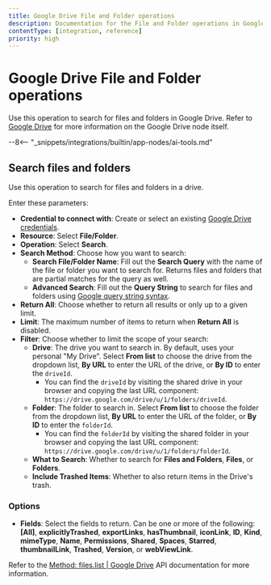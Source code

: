 ```yaml
---
title: Google Drive File and Folder operations
description: Documentation for the File and Folder operations in Google Drive node in n8n, a workflow automation platform. Includes details of operations and configuration, and links to examples and credentials information.
contentType: [integration, reference]
priority: high
---
```


# Google Drive File and Folder operations

Use this operation to search for files and folders in Google Drive. Refer to [Google Drive](/integrations/builtin/app-nodes/n8n-nodes-base.googledrive/index.md) for more information on the Google Drive node itself.

--8<-- "_snippets/integrations/builtin/app-nodes/ai-tools.md"

## Search files and folders

Use this operation to search for files and folders in a drive.

Enter these parameters:

- **Credential to connect with**: Create or select an existing [Google Drive credentials](/integrations/builtin/credentials/google/index.md).
- **Resource**: Select **File/Folder**.
- **Operation**: Select **Search**.
- **Search Method**: Choose how you want to search:
	- **Search File/Folder Name**: Fill out the **Search Query** with the name of the file or folder you want to search for. Returns files and folders that are partial matches for the query as well.
	- **Advanced Search**: Fill out the **Query String** to search for files and folders using [Google query string syntax](https://developers.google.com/drive/api/guides/search-files).
- **Return All**: Choose whether to return all results or only up to a given limit.
- **Limit**: The maximum number of items to return when **Return All** is disabled.
- **Filter**: Choose whether to limit the scope of your search:
	- **Drive**: The drive you want to search in. By default, uses your personal "My Drive". Select **From list** to choose the drive from the dropdown list, **By URL** to enter the URL of the drive, or **By ID** to enter the `driveId`. 
		- You can find the `driveId` by visiting the shared drive in your browser and copying the last URL component: `https://drive.google.com/drive/u/1/folders/driveId`.
	- **Folder**: The folder to search in. Select **From list** to choose the folder from the dropdown list, **By URL** to enter the URL of the folder, or **By ID** to enter the `folderId`. 
		- You can find the `folderId` by visiting the shared folder in your browser and copying the last URL component: `https://drive.google.com/drive/u/1/folders/folderId`.
	- **What to Search**: Whether to search for **Files and Folders**, **Files**, or **Folders**.
	- **Include Trashed Items**: Whether to also return items in the Drive's trash.


### Options

- **Fields**: Select the fields to return. Can be one or more of the following: **[All]**, **explicitlyTrashed**, **exportLinks**, **hasThumbnail**, **iconLink**, **ID**, **Kind**, **mimeType**, **Name**, **Permissions**, **Shared**, **Spaces**, **Starred**, **thumbnailLink**, **Trashed**, **Version**, or **webViewLink**.

Refer to the [Method: files.list | Google Drive](https://developers.google.com/drive/api/reference/rest/v2/files/list) API documentation for more information.
